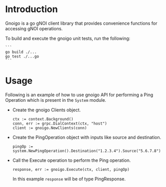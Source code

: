 # Introduction
  Gnoigo is a go gNOI client library that provides convenience functions for accessing gNOI operations. 

  To build and execute the gnoigo unit tests, run the following:

    ```
    go build ./...
    go test ./...go 
    ```
# Usage
  Following is an example of how to use gnoigo API for performing a Ping Operation which is present in the `System` module.

  * Create the gnoigo Clients object.

    ```
    ctx := context.Background()
    conn, err := grpc.DialContext(ctx, "host")
    client := gnoigo.NewClients(conn)
    ```

  * Create the PingOperation object with inputs like source and destination.

    ```
    pingOp := system.NewPingOperation().Destination("1.2.3.4").Source("5.6.7.8")
    ```

  * Call the Execute operation to perform the Ping operation.

    ```
    response, err := gnoigo.Execute(ctx, client, pingOp)
    ```

    In this example `response` will be of type PingResponse. 

